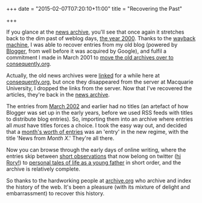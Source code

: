 +++
date = "2015-02-07T07:20:10+11:00"
title = "Recovering the Past"

+++

If you glance at the [news archive](http://consequently.org/news), you'll see that once again it stretches back to the dim past of weblog days, [the year 2000](http://consequently.org/news/#2000). Thanks to the [wayback machine](https://web.archive.org/web/20000815223330/http://www.phil.mq.edu.au/staff/grestall/log/), I was able to recover entries from my old blog (powered by [Blogger](http://blogger.com), from well before it was acquired by Google), and fulfil a commitment I made in March 2001 to [move the old archives over to consequently.org](http://consequently.org/news/2001/2001_03_01_archive/). 

<!--more-->

Actually, the old news archives were [linked](https://web.archive.org/web/20030630084127/http://consequently.org/news/archives.html) for a while here at [consequently.org](http://consequently.org), but once they disappeared from the server at Macquarie University, I dropped the links from the server. Now that I've recovered the articles, they're back in the [news archive](http://consequently.org/news).

The entries from [March 2002](http://consequently.org/news/2002/2002_03) and earlier had no titles (an artefact of how Blogger was set up in the early years, before we used RSS feeds with titles to distribute blog entries). So, importing them into an archive where entries all *must* have titles forces a choice. I took the easy way out, and decided that a [month's worth of entries](http://consequently.org/news/2000/2000_03_01_archive) was an 'entry' in the new regime, with the title 'News from *Month X*.' They're all there. 

Now you can browse through the early days of online writing, where the entries skip between [short observations](http://consequently.org/news/2001/2001_06/#12) that now belong on twitter ([hi Rory!](https://twitter.com/speedysnail)) to [personal tales of life as a young father](http://consequently.org/news/2001/2001_06/#13) in short order, and the archive is relatively complete.

So thanks to the hardworking people at [archive.org](http://archive.org) who archive and index the history of the web. It's been a pleasure (with its mixture of delight and embarrassment) to recover this history.